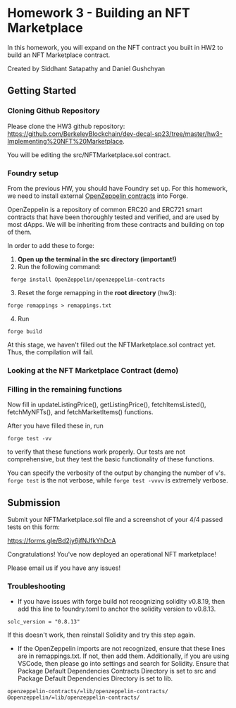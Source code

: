 
# Homework 3 - Building an NFT Marketplace

In this homework, you will expand on the NFT contract you built in HW2 to build an NFT Marketplace contract.

Created by Siddhant Satapathy and Daniel Gushchyan

## Getting Started

### Cloning Github Repository

Please clone the HW3 github repository: https://github.com/BerkeleyBlockchain/dev-decal-sp23/tree/master/hw3-Implementing%20NFT%20Marketplace. 

You will be editing the src/NFTMarketplace.sol contract.

### Foundry setup

From the previous HW, you should have Foundry set up. For this homework, we need to install external [OpenZeppelin contracts](https://www.openzeppelin.com/contracts) into Forge. 

OpenZeppelin is a repository of common ERC20 and ERC721 smart contracts that have been thoroughly tested and verified, and are used by most dApps. We will be inheriting from these contracts and building on top of them.

In order to add these to forge:

1. <b> Open up the terminal in the src directory (important!) </b>
2. Run the following command:
```
 forge install OpenZeppelin/openzeppelin-contracts
```
3. Reset the forge remapping in the <b>root directory</b> (hw3):
```
forge remappings > remappings.txt
```
4. Run
```
forge build
```

At this stage, we haven't filled out the NFTMarketplace.sol contract yet. Thus, the compilation will fail.

### Looking at the NFT Marketplace Contract (demo)

### Filling in the remaining functions

Now fill in updateListingPrice(), getListingPrice(), fetchItemsListed(), fetchMyNFTs(), and fetchMarketItems() functions. 

After you have filled these in, run 
```
forge test -vv
```
to verify that these functions work properly. Our tests are not comprehensive, but they test the basic functionality of these functions. 

You can specify the verbosity of the output by changing the number of v's. ``` forge test ``` is the not verbose, while ``` forge test -vvvv ``` is extremely verbose.



## Submission

Submit your NFTMarketplace.sol file and a screenshot of your 4/4 passed tests on this form:

https://forms.gle/Bd2jy6jfNJfkYhDcA

Congratulations! You've now deployed an operational NFT marketplace! 

Please email us if you have any issues!

### Troubleshooting

- If you have issues with forge build not recognizing solidity v0.8.19, then add this line to foundry.toml to anchor the solidity version to v0.8.13. 

```
solc_version = "0.8.13"
```
If this doesn't work, then reinstall Solidity and try this step again.

- If the OpenZeppelin imports are not recognized, ensure that these lines are in remappings.txt. If not, then add them. Additionally, if you are using VSCode, then please go into settings and search for Solidity. Ensure that Package Default Dependencies Contracts Directory is set to src and Package Default Dependencies Directory is set to lib.

```
openzeppelin-contracts/=lib/openzeppelin-contracts/
@openzeppelin/=lib/openzeppelin-contracts/
```
